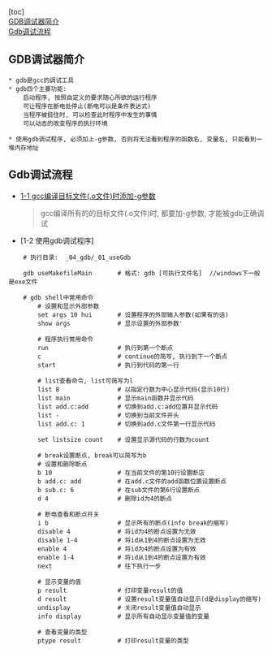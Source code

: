 [toc]   
    [GDB调试器简介](#GDB调试器简介)  
    [Gdb调试流程](#Gdb调试流程)  

## GDB调试器简介
    * gdb是gcc的调试工具
    * gdb四个主要功能:
        启动程序, 按照自定义的要求随心所欲的运行程序
        可让程序在断电处停止(断电可以是条件表达式)
        当程序被挺住时, 可以检查此时程序中发生的事情
        可以动态的改变程序的执行环境

    * 使用gdb调试程序, 必须加上-g参数, 否则将无法看到程序的函数名, 变量名, 只能看到一堆内存地址

    
## Gdb调试流程
-   [1-1 gcc编译目标文件(.o文件)时添加-g参数](./_01_useGdb/makefile)
    > gcc编译所有的的目标文件(.o文件)时, 都要加-g参数, 才能被gdb正确调试

-   [1-2 使用gdb调试程序]
```shell
    # 执行目录:  _04_gdb/_01_useGdb
     
    gdb useMakefileMain       # 格式: gdb [可执行文件名]  //windows下一般是exe文件
    
    # gdb shell中常用命令
        # 设置和显示外部参数
        set args 10 hui       # 设置程序的外部输入参数(如果有的话)
        show args             # 显示设置的外部参数'
        
        # 程序执行常用命令
        run                   # 执行到第一个断点     
        c                     # continue的简写, 执行到下一个断点
        start                 # 执行到代码的第一行
        
        # list查看命令, list可简写为l
        list 8                # 以指定行数为中心显示代码(显示10行)
        list main             # 显示main函数并显示代码
        list add.c:add        # 切换到add.c:add位置并显示代码
        list -                # 切换到当前文件开头
        list add.c: 1         # 切换到add.c文件第一行显示代码
        
        set listsize count    # 设置显示源代码的行数为count
      
        # break设置断点, break可以简写为b
        # 设置和删除断点
        b 10                  # 在当前文件的第10行设置断店
        b add.c: add          # 在add.c文件的add函数位置设置断点
        b sub.c: 6            # 在sub文件的第6行设置断点
        d 4                   # 删除id为4的断点
    
        # 断电查看和断点开关
        i b                   # 显示所有的断点(info break的缩写)
        disable 4             # 将id为4的断点设置为无效
        disable 1-4           # 将id从1到4的断点设置为无效
        enable 4              # 将id为4的断点设置为有效
        enable 1-4            # 将id从1到4的断点设置为有效
        next                  # 往下执行一步
        
        # 显示变量的值
        p result              # 打印变量result的值
        d result              # 设置result变量值自动显示(d是display的缩写)
        undisplay             # 关闭result变量值自动显示
        info display          # 显示所有自动显示变量值的变量 
        
        # 查看变量的类型
        ptype result          # 打印result变量的类型
        
```